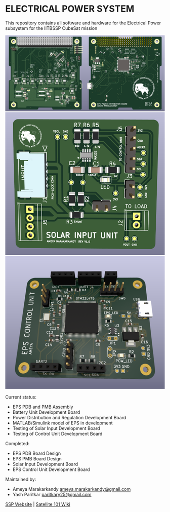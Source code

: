 # ELECTRICAL POWER SYSTEM

This repository contains all software and hardware for the 
Electrical Power subsystem for the IITBSSP CubeSat mission

![EPS Power Distribution Board](/Images/EPS_PDB.png)
![Solar Input Development Board](/Images/EPS_SolarInput.png)
![EPS Control Unit Development Board](/Images/EPS_ControlUnit.png)

Current status: 
- EPS PDB and PMB Assembly
- Battery Unit Development Board
- Power Distribution and Regulation Development Board
- MATLAB/Simulink model of EPS in development
- Testing of Solar Input Development Board
- Testing of Control Unit Development Board

Completed:
- EPS PDB Board Design
- EPS PMB Board Design
- Solar Input Development Board
- EPS Control Unit Development Board

Maintained by:
- Ameya Marakarkandy <ameya.marakarkandy@gmail.com>
- Yash Paritkar <paritkary25@gmail.com>

[SSP Website](https://www.aero.iitb.ac.in/satlab/) | 
[Satellite 101 Wiki](https://www.aero.iitb.ac.in/satelliteWiki/index.php/Satellite_101)

